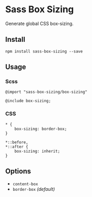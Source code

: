 # Sass Box Sizing

Generate global CSS box-sizing.

## Install

    npm install sass-box-sizing --save

## Usage

### Scss

    @import "sass-box-sizing/box-sizing"
    
    @include box-sizing;
    
### CSS

    * {
        box-sizing: border-box;
    }
    
    *::before,
    *::after {
        box-sizing: inherit;
    }
    
## Options

* ``content-box``
* ``border-box`` _(default)_
